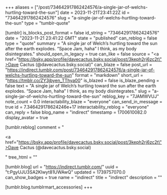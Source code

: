 +++
aliases = ["/post/734642917862424576/a-single-jar-of-welchs-hurtling-toward-the-sun"]
date = 2023-11-21T23:41:22Z
id = "734642917862424576"
slug = "a-single-jar-of-welchs-hurtling-toward-the-sun"
type = "tumblr-quote"

[tumblr]
is_blocks_post_format = false
id_string = "734642917862424576"
date = "2023-11-21 23:41:22 GMT"
state = "published"
can_reblog = false
type = "quote"
summary = "A single jar of Welch’s hurtling toward the sun after the earth explodes. “Space Jam, haha” I think, as my body disintegrates."
should_open_in_legacy = true
can_like = false
source = "<a href=\"https://bsky.app/profile/davecactus.bsky.social/post/3keph2rj6zc2t\">Dave Cactus (@davecactus.bsky.social)</a>"
can_blaze = false
post_url = "https://indirect.tumblr.com/post/734642917862424576/a-single-jar-of-welchs-hurtling-toward-the-sun"
format = "markdown"
short_url = "https://tmblr.co/ZY3jbyen_TThya00"
is_blazed = false
is_blaze_pending = false
text = "A single jar of Welch&rsquo;s hurtling toward the sun after the earth explodes. &ldquo;Space Jam, haha&rdquo; I think, as my body disintegrates."
slug = "a-single-jar-of-welchs-hurtling-toward-the-sun"
reblog_key = "7JAMWVUJ"
note_count = 0.0
interactability_blaze = "everyone"
can_send_in_message = true
id = 7.346429178624246e+17
interactability_reblog = "everyone"
can_reply = false
blog_name = "indirect"
timestamp = 1700610082.0
display_avatar = true

[tumblr.reblog]
comment = "<p><a href=\"https://bsky.app/profile/davecactus.bsky.social/post/3keph2rj6zc2t\">Dave Cactus (@davecactus.bsky.social)</a></p>"
tree_html = ""

[tumblr.blog]
url = "https://indirect.tumblr.com/"
uuid = "t:PgyUJU3SA2Klwyt81UWAwQ"
updated = 1739757070.0
can_show_badges = true
name = "indirect"
title = "indirect"
description = ""

[tumblr.blog.tumblrmart_accessories]
+++
